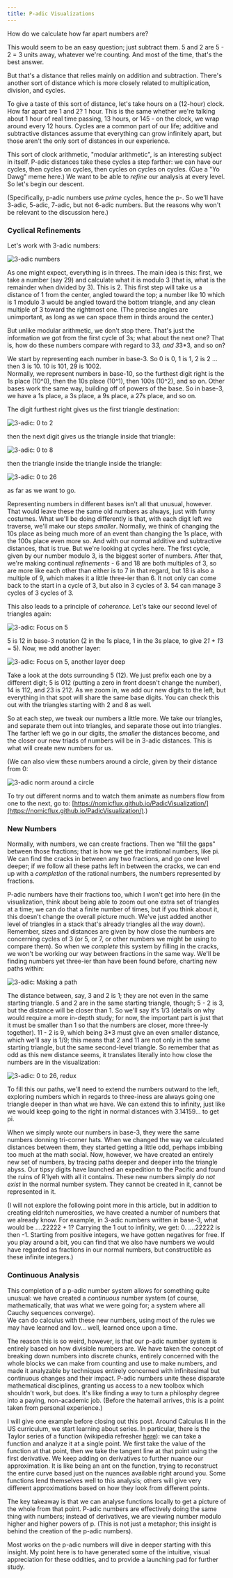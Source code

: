 ```yaml
---
title: P-adic Visualizations
---
```


How do we calculate how far apart numbers are?

This would seem to be an easy question; just subtract them.  5 and 2 are 5 - 2 = 3 units away, whatever we're counting.  And
most of the time, that's the best answer.

But that's a distance that relies mainly on addition and subtraction.  There's another sort of distance which is more
closely related to multiplication, division, and cycles.

To give a taste of this sort of distance, let's take hours on a (12-hour) clock.  How far apart are 1 and 2?  1 hour.
This is the same whether we're talking about 1 hour of real time passing, 13 hours, or 145 - on the clock, we wrap
around every 12 hours.  Cycles are a common part of our life; additive and subtractive distances assume that everything can grow
infinitely apart, but those aren't the only sort of distances in our experience.

This sort of clock arithmetic, "modular arithmetic", is an interesting subject in itself.  P-adic distances take these cycles
a step farther: we can have our cycles, then cycles on cycles, then cycles on cycles on cycles.  (Cue a "Yo Dawg" meme
here.)  We want to be able to _refine_ our analysis at every level.  So let's begin our descent.

(Specifically, p-adic numbers use *prime* cycles, hence the p-.  So we'll have 3-adic, 5-adic,
7-adic, but not 6-adic numbers.  But the reasons why won't be relevant to the discussion here.)

### Cyclical Refinements

Let's work with 3-adic numbers:

![3-adic numbers](/images/3-adic.png)

As one might expect, everything is in threes.  The main idea is this: first, we take a number (say 29) and calculate
what it is modulo 3 (that is, what is the remainder when divided by 3).  This is 2.  This first step will take us a
distance of 1 from the center, angled toward the top; a number like 10 which is 1 modulo 3 would be angled toward the bottom
triangle, and any clean multiple of 3 toward the rightmost one.  (The precise angles are unimportant, as long as we
can space them in thirds around the center.)

But unlike modular arithmetic, we don't stop there.  That's just the information we got from the first cycle of 3s; what
about the next one?  That is, how do these numbers compare with regard to 3*3, and 3*3*3, and so on?

We start by representing each number in base-3.  So 0 is 0, 1 is 1, 2 is 2 ... then 3 is 10.  10 is 101, 29 is 1002.  
Normally, we represent numbers in base-10, so the furthest digit right
is the 1s place (10^0), then the 10s place (10^1), then 100s (10^2), and so on.  Other bases work the same way,
building off of powers of the base.  So in base-3, we have a 1s place, a 3s place, a 9s place, a 27s place, and so on.

The digit furthest right gives us the first triangle destination: 

![3-adic: 0 to 2](/images/3-adic-3.png)

then the next digit gives us the triangle inside that triangle: 

![3-adic: 0 to 8](/images/3-adic-9.png)

then the triangle inside the triangle inside the triangle: 

![3-adic: 0 to 26](/images/3-adic-27.png)

as far as we want to go.

Representing numbers in different bases isn't all that unusual, however.  That would leave these the same old numbers as
always, just with funny costumes.  What we'll be doing differently is that, with each digit left we traverse, we'll
make our steps *smaller*.  Normally, we think of changing the 10s place as being much more of an event than changing the
1s place, with the 100s place even more so.  And with our normal additive and subtractive distances, that is true.  But
we're looking at cycles here.  The first cycle, given by our number modulo 3, is the biggest sorter of numbers.  After
that, we're making continual *refinements* - 6 and 18 are both multiples of 3, so are more like each other than either
is to 7 in that regard, but 18 is also a multiple of 9, which makes it a little three-ier than 6.  It not only can come
back to the start in a cycle of 3, but also in 3 cycles of 3.  54 can manage 3 cycles of 3 cycles of 3.  

This also leads to a principle of *coherence*.  Let's take our second level of triangles again:

![3-adic: Focus on 5](/images/3-adic-9.png)

5 is 12 in base-3 notation (2 in the 1s place, 1 in the 3s place, to give 2*1 + 1*3 = 5).  Now, we add another
layer:

![3-adic: Focus on 5, another layer deep](/images/3-adic-27-2.png)

Take a look at the dots surrounding 5 (12).  We just prefix each one by a different digit; 5 is 012 (putting a zero in
front doesn't change the number), 14 is 112, and 23 is 212.  As we zoom in, we add our new digits to the left, but
everything in that spot will share the same base digits.  You can check this out with the triangles starting with 2 and
8 as well.

So at each step, we tweak our numbers a little more.  We take our triangles, and separate them out into triangles, and
separate those out into triangles.  The farther left we go in our digits, the *smaller* the distances become, and the
closer our new triads of numbers will be in 3-adic distances.  This is what will create new numbers for us.

(We can also view these numbers around a circle, given by their distance from 0:

![3-adic norm around a circle](/images/3-adic-circle.png)

To try out different norms and to watch them animate as numbers flow from one to the next, go to:
[https://nomicflux.github.io/PadicVisualization/](https://nomicflux.github.io/PadicVisualization/).)

### New Numbers

Normally, with numbers, we can create fractions.  Then we "fill the gaps" between those fractions; that is how we get
the irrational numbers, like pi.  We can find the cracks in between any two fractions, and go one level deeper; if we
follow all these paths left in between the cracks, we can end up with a *completion* of the rational numbers, the
numbers represented by fractions.

P-adic numbers have their fractions too, which I won't get into here (in the visualization, think about being able to
zoom out one extra set of triangles at a time; we can do that a finite number of times, but if you think about it, this
doesn't change the overall picture much.  We've just added another level of triangles in a stack that's already
triangles all the way down).  Remember, sizes and distances are given by how close the numbers are concerning cycles of
3 (or 5, or 7, or other numbers we might be using to compare them).  So when we *complete* this system by filling in the
cracks, we won't be working our way between fractions in the same way.  We'll be finding numbers yet three-ier than have
been found before, charting new paths within:

![3-adic: Making a path](/images/3-adic-27-path.png)

The distance between, say, 3 and 2 is 1; they are not even in the same starting triangle.  5 and 2 are in the same
starting triangle, though; 5 - 2 is 3, but the distance will be closer than 1.  So we'll say it's 1/3 (details on why
would require a more in-depth study; for now, the important part is just that it must be smaller than 1 so that the
numbers are closer, more three-ly together).  11 - 2 is 9, which being 3*3 must give an even smaller distance, which
we'll say is 1/9; this means that 2 and 11 are not only in the same starting triangle, but the same second-level
triangle.  So remember that as odd as this new distance seems, it translates literally into how close the numbers are in the
visualization:

![3-adic: 0 to 26, redux](/images/3-adic-27.png)

To fill this our paths, we'll need to extend the numbers outward to the left, exploring numbers which in regards to three-iness
are always going one triangle deeper in than what we have.  We can extend this to infinity, just like we would keep
going to the right in normal distances with 3.14159... to get pi.

When we simply wrote our numbers in base-3, they were the same numbers donning tri-corner hats.  When we changed the
way we calculated distances between them, they started getting a little odd, perhaps imbibing too much at the math
social.  Now, however, we have created an entirely new set of numbers, by tracing paths deeper and deeper into the
triangle abyss.  Our tipsy digits have launched an expedition to the Pacific and found the ruins of R'lyeh with all it
contains.  These new numbers simply *do not exist* in the normal number system.  They cannot be created in it, cannot be
represented in it.

(I will not explore the following point more in this article, but in addition to creating eldritch numerosities, we have
created a number of numbers that we already know.  For example, in 3-adic numbers written in base-3, what would be ....22222 + 1?
Carrying the 1 out to infinity, we get: 0.  ....22222 is then -1.  Starting from positive integers, we have gotten
negatives for free.  If you play around a bit, you can find that we also have numbers we would have regarded as
fractions in our normal numbers, but constructible as these infinite integers.)

### Continuous Analysis

This completion of a p-adic number system allows for something quite unusual: we have created a *continuous* number
system (of course, mathematically, that was what we were going for; a system where all Cauchy sequences converge).  
We can do calculus with these new numbers, using most of the rules we may have learned and lov... well, learned once
upon a time.

The reason this is so weird, however, is that our p-adic number system is entirely based on how divisible numbers are.
We have taken the concept of breaking down numbers into discrete chunks, entirely concerned with the whole blocks we can
make from counting and use to make numbers, and made it analyzable by techniques entirely concerned with infinitesimal
but continuous changes and their impact.  P-adic numbers unite these disparate mathematical disciplines, granting
us access to a new toolbox which shouldn't work, but does.  It's like finding a way to turn a philosphy degree into a
paying, non-academic job.  (Before the hatemail arrives, this is a point taken from personal experience.)

I will give one example before closing out this post.  Around Calculus II in the US curriculum, we start learning about
series.  In particular, there is the Taylor series of a function (wikipedia refresher
[here](https://en.wikipedia.org/wiki/Taylor_series)): we can take a function and analyze it at a single point.  We first
take the value of the function at that point, then we take the tangent line at that point using the first derivative.
We keep adding on derivatives to further nuance our approximation.  It is like being an ant on the function, trying to
reconstruct the entire curve based just on the nuances available right around you.  Some functions lend themselves well
to this analysis; others will give very different approximations based on how they look from different points.

The key takeaway is that we can analyse functions locally to get a picture of the whole from that point.  P-adic numbers
are effectively doing the same thing with numbers; instead of derivatives, we are viewing number modulo higher and
higher powers of p.  (This is not just a metaphor; this insight is behind the creation of the p-adic numbers).

Most works on the p-adic numbers will dive in deeper starting with this insight.  My point here is to have generated some of
the intuitive, visual appreciation for these oddities, and to provide a launching pad for further study.
